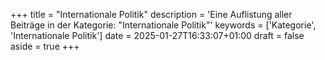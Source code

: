 +++
title = "Internationale Politik"
description = 'Eine Auflistung aller Beiträge in der Kategorie: "Internationale Politik"'
keywords = ['Kategorie', 'Internationale Politik']
date = 2025-01-27T16:33:07+01:00
draft = false
aside = true
+++